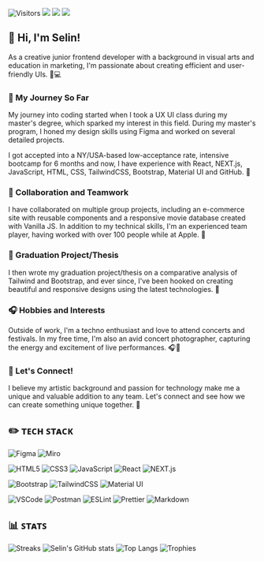 ![Visitors](https://api.visitorbadge.io/api/visitors?path=https%3A%2F%2Fgithub.com%2Fselinsuvarol&label=Visitor%20Count&labelColor=%23d9e3f0&countColor=%23dce775&labelStyle=upper)
[![](https://img.shields.io/badge/LinkedIn-0077B5?style=for-the-badge&logo=linkedin&logoColor=white)](https://www.linkedin.com/in/selin-su-varol-664936a3/)
[![](https://img.shields.io/badge/Gmail-D14836?style=for-the-badge&logo=gmail&logoColor=white)](mailto:selinsuvarol@gmail.com)
[![](https://img.shields.io/badge/-Behance-blueviolet?style=for-the-badge&logo=behance&logoColor=white)](https://www.behance.net/selinsuvarol)

<h2>👋 Hi, I'm Selin!</h2>
As a creative junior frontend developer with a background in visual arts and education in marketing, I'm passionate about creating efficient and user-friendly UIs. 🎨💻

<h3>🚀 My Journey So Far </h3>
My journey into coding started when I took a UX UI class during my master's degree, which sparked my interest in this field. During my master's program, I honed my design skills using Figma and worked on several detailed projects.

I got accepted into a NY/USA-based low-acceptance rate, intensive bootcamp for 6 months and now, I have experience with React, NEXT.js, JavaScript, HTML, CSS, TailwindCSS, Bootstrap, Material UI and GitHub. 🚀

<h3> 🤝 Collaboration and Teamwork </h3>
I have collaborated on multiple group projects, including an e-commerce site with reusable components and a responsive movie database created with Vanilla JS. In addition to my technical skills, I'm an experienced team player, having worked with over 100 people while at Apple. 🤝

<h3>📝 Graduation Project/Thesis </h3>
I then wrote my graduation project/thesis on a comparative analysis of Tailwind and Bootstrap, and ever since, I've been hooked on creating beautiful and responsive designs using the latest technologies. 📝

<h3>🎧 Hobbies and Interests</h3>
Outside of work, I'm a techno enthusiast and love to attend concerts and festivals. In my free time, I'm also an avid concert photographer, capturing the energy and excitement of live performances. 🎧📸

<h3>🤝 Let's Connect!</h3>
I believe my artistic background and passion for technology make me a unique and valuable addition to any team. Let's connect and see how we can create something unique together. 🤝


## :pencil2: ᴛᴇᴄʜ ꜱᴛᴀᴄᴋ

![Figma](https://img.shields.io/badge/-Figma-%F24E1E?style=for-the-badge&logo=figma&logoColor=white)
![Miro](https://img.shields.io/badge/Miro-F7C922?style=for-the-badge&logo=Miro&logoColor=050036)

![HTML5](https://img.shields.io/badge/HTML5-E34F26?style=for-the-badge&logo=html5&logoColor=white)
![CSS3](https://img.shields.io/badge/CSS3-1572B6?style=for-the-badge&logo=css3&logoColor=white)
![JavaScript](https://img.shields.io/badge/JavaScript-323330?style=for-the-badge&logo=javascript&logoColor=F7DF1E)
![React](https://img.shields.io/badge/React-20232A?style=for-the-badge&logo=react&logoColor=61DAFB)
![NEXT.js](https://img.shields.io/badge/next.js-000000?style=for-the-badge&logo=nextdotjs&logoColor=white)

![Bootstrap](https://img.shields.io/badge/Bootstrap-563D7C?style=for-the-badge&logo=bootstrap&logoColor=white)
![TailwindCSS](	https://img.shields.io/badge/Tailwind_CSS-38B2AC?style=for-the-badge&logo=tailwind-css&logoColor=white)
![Material UI](https://img.shields.io/badge/Material%20UI-007FFF?style=for-the-badge&logo=mui&logoColor=white)


![VSCode](https://img.shields.io/badge/VSCode-0078D4?style=for-the-badge&logo=visual%20studio%20code&logoColor=white)
![Postman](https://img.shields.io/badge/Postman-FF6C37?style=for-the-badge&logo=Postman&logoColor=white)
![ESLint](https://img.shields.io/badge/eslint-3A33D1?style=for-the-badge&logo=eslint&logoColor=white)
![Prettier](https://img.shields.io/badge/prettier-1A2C34?style=for-the-badge&logo=prettier&logoColor=F7BA3E)
![Markdown](https://img.shields.io/badge/Markdown-000000?style=for-the-badge&logo=markdown&logoColor=white)


## :bar_chart: ꜱᴛᴀᴛꜱ
![Streaks](https://github-readme-streak-stats.herokuapp.com/?user=selinsuvarol&theme=omni)
![Selin's GitHub stats](https://github-readme-stats.vercel.app/api?username=selinsuvarol&show_icons=true&theme=omni)
![Top Langs](https://github-readme-stats.vercel.app/api/top-langs/?username=selinsuvarol&layout=compact&theme=omni)
![Trophies](https://github-profile-trophy.vercel.app/?username=selinsuvarol&theme=discord)
